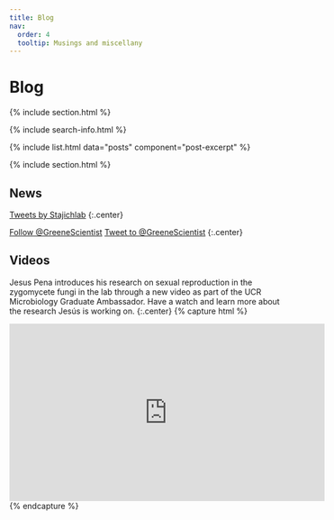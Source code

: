 ```yaml
---
title: Blog
nav:
  order: 4
  tooltip: Musings and miscellany
---
```


# <i class="fas fa-feather-alt"></i>Blog

{% include section.html %}

{% include search-info.html %}

{% include list.html data="posts" component="post-excerpt" %}

{% include section.html %}

## News

<!-- Twitter embeds from https://publish.twitter.com/ -->

<a class="twitter-timeline" data-width="400" data-height="400" href="https://twitter.com/stajichlab?ref_src=twsrc%5Etfw">Tweets by Stajichlab</a> <script async src="https://platform.twitter.com/widgets.js" charset="utf-8"></script>
{:.center}

<a href="https://twitter.com/GreeneScientist?ref_src=twsrc%5Etfw" class="twitter-follow-button" data-show-count="false">Follow @GreeneScientist</a><script async src="https://platform.twitter.com/widgets.js" charset="utf-8"></script>
<a href="https://twitter.com/intent/tweet?screen_name=GreeneScientist&ref_src=twsrc%5Etfw" class="twitter-mention-button" data-show-count="false">Tweet to @GreeneScientist</a><script async src="https://platform.twitter.com/widgets.js" charset="utf-8"></script>
{:.center}

## <i class="fas fa-video"></i>Videos
Jesus Pena introduces his research on sexual reproduction in the zygomycete fungi in the lab through a new video as part of the UCR Microbiology Graduate Ambassador. Have a watch and learn more about the research Jesús is working on.
{:.center}
{% capture html %}
<!-- YouTube embed. Go to a video, click share, then embed. -->
<iframe width="560" height="315" src="https://www.youtube.com/embed/okdpZFn-C5I" frameborder="0" allow="accelerometer; autoplay; clipboard-write; encrypted-media; gyroscope; picture-in-picture" allowfullscreen></iframe>
{% endcapture %}
